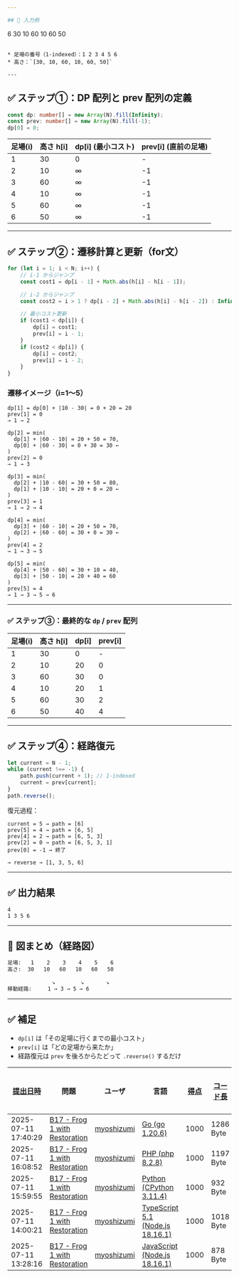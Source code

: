 ```yaml
---

## 🧪 入力例

```
6
30 10 60 10 60 50
```

* 足場の番号（1-indexed）：1 2 3 4 5 6
* 高さ：`[30, 10, 60, 10, 60, 50]`

---
```


## ✅ ステップ①：DP 配列と prev 配列の定義

```ts
const dp: number[] = new Array(N).fill(Infinity);
const prev: number[] = new Array(N).fill(-1);
dp[0] = 0;
```

| 足場(i) | 高さ h\[i] | dp\[i] (最小コスト) | prev\[i] (直前の足場) |
| ------- | ---------- | ------------------- | --------------------- |
| 1       | 30         | 0                   | -                     |
| 2       | 10         | ∞                   | -1                    |
| 3       | 60         | ∞                   | -1                    |
| 4       | 10         | ∞                   | -1                    |
| 5       | 60         | ∞                   | -1                    |
| 6       | 50         | ∞                   | -1                    |

---

## ✅ ステップ②：遷移計算と更新（for文）

```ts
for (let i = 1; i < N; i++) {
    // i-1 からジャンプ
    const cost1 = dp[i - 1] + Math.abs(h[i] - h[i - 1]);

    // i-2 からジャンプ
    const cost2 = i > 1 ? dp[i - 2] + Math.abs(h[i] - h[i - 2]) : Infinity;

    // 最小コスト更新
    if (cost1 < dp[i]) {
        dp[i] = cost1;
        prev[i] = i - 1;
    }
    if (cost2 < dp[i]) {
        dp[i] = cost2;
        prev[i] = i - 2;
    }
}
```

### 遷移イメージ（i=1〜5）

```
dp[1] = dp[0] + |10 - 30| = 0 + 20 = 20
prev[1] = 0
→ 1 → 2

dp[2] = min(
  dp[1] + |60 - 10| = 20 + 50 = 70,
  dp[0] + |60 - 30| = 0 + 30 = 30 ←
)
prev[2] = 0
→ 1 → 3

dp[3] = min(
  dp[2] + |10 - 60| = 30 + 50 = 80,
  dp[1] + |10 - 10| = 20 + 0 = 20 ←
)
prev[3] = 1
→ 1 → 2 → 4

dp[4] = min(
  dp[3] + |60 - 10| = 20 + 50 = 70,
  dp[2] + |60 - 60| = 30 + 0 = 30 ←
)
prev[4] = 2
→ 1 → 3 → 5

dp[5] = min(
  dp[4] + |50 - 60| = 30 + 10 = 40,
  dp[3] + |50 - 10| = 20 + 40 = 60
)
prev[5] = 4
→ 1 → 3 → 5 → 6
```

---

### ✅ ステップ③：最終的な `dp` / `prev` 配列

| 足場(i) | 高さ h\[i] | dp\[i] | prev\[i] |
| ------- | ---------- | ------ | -------- |
| 1       | 30         | 0      | -        |
| 2       | 10         | 20     | 0        |
| 3       | 60         | 30     | 0        |
| 4       | 10         | 20     | 1        |
| 5       | 60         | 30     | 2        |
| 6       | 50         | 40     | 4        |

---

## ✅ ステップ④：経路復元

```ts
let current = N - 1;
while (current !== -1) {
    path.push(current + 1); // 1-indexed
    current = prev[current];
}
path.reverse();
```

復元過程：

```
current = 5 → path = [6]
prev[5] = 4 → path = [6, 5]
prev[4] = 2 → path = [6, 5, 3]
prev[2] = 0 → path = [6, 5, 3, 1]
prev[0] = -1 → 終了

→ reverse → [1, 3, 5, 6]
```

---

## ✅ 出力結果

```
4
1 3 5 6
```

---

## 🧠 図まとめ（経路図）

```txt
足場:   1    2    3    4    5    6
高さ:  30   10   60   10   60   50

              ↘        ↘       ↘
移動経路:     1 → 3 → 5 → 6
```

---

## ✅ 補足

- `dp[i]` は「その足場に行くまでの最小コスト」
- `prev[i]` は「どの足場から来たか」
- 経路復元は `prev` を後ろからたどって `.reverse()` するだけ

| [提出日時](https://atcoder.jp/contests/tessoku-book/submissions/me?desc=true&orderBy=created) | 問題                                                                                            | ユーザ                                            | 言語                                                                                                        | [得点](https://atcoder.jp/contests/tessoku-book/submissions/me?desc=true&orderBy=score) | [コード長](https://atcoder.jp/contests/tessoku-book/submissions/me?orderBy=source_length) | 結果 | [実行時間](https://atcoder.jp/contests/tessoku-book/submissions/me?orderBy=time_consumption) | [メモリ](https://atcoder.jp/contests/tessoku-book/submissions/me?orderBy=memory_consumption) |                                                                       |
| --------------------------------------------------------------------------------------------- | ----------------------------------------------------------------------------------------------- | ------------------------------------------------- | ----------------------------------------------------------------------------------------------------------- | --------------------------------------------------------------------------------------- | ----------------------------------------------------------------------------------------- | ---- | -------------------------------------------------------------------------------------------- | -------------------------------------------------------------------------------------------- | --------------------------------------------------------------------- |
| 2025-07-11 17:40:29                                                                           | [B17 - Frog 1 with Restoration](https://atcoder.jp/contests/tessoku-book/tasks/tessoku_book_cp) | [myoshizumi](https://atcoder.jp/users/myoshizumi) | [Go (go 1.20.6)](https://atcoder.jp/contests/tessoku-book/submissions/me?f.Language=5002)                   | 1000                                                                                    | 1286 Byte                                                                                 |      | 225 ms                                                                                       | 6256 KiB                                                                                     | [詳細](https://atcoder.jp/contests/tessoku-book/submissions/67487445) |
| 2025-07-11 16:08:52                                                                           | [B17 - Frog 1 with Restoration](https://atcoder.jp/contests/tessoku-book/tasks/tessoku_book_cp) | [myoshizumi](https://atcoder.jp/users/myoshizumi) | [PHP (php 8.2.8)](https://atcoder.jp/contests/tessoku-book/submissions/me?f.Language=5016)                  | 1000                                                                                    | 1197 Byte                                                                                 |      | 36 ms                                                                                        | 34192 KiB                                                                                    | [詳細](https://atcoder.jp/contests/tessoku-book/submissions/67485325) |
| 2025-07-11 15:59:55                                                                           | [B17 - Frog 1 with Restoration](https://atcoder.jp/contests/tessoku-book/tasks/tessoku_book_cp) | [myoshizumi](https://atcoder.jp/users/myoshizumi) | [Python (CPython 3.11.4)](https://atcoder.jp/contests/tessoku-book/submissions/me?f.Language=5055)          | 1000                                                                                    | 932 Byte                                                                                  |      | 72 ms                                                                                        | 37528 KiB                                                                                    | [詳細](https://atcoder.jp/contests/tessoku-book/submissions/67485128) |
| 2025-07-11 14:00:21                                                                           | [B17 - Frog 1 with Restoration](https://atcoder.jp/contests/tessoku-book/tasks/tessoku_book_cp) | [myoshizumi](https://atcoder.jp/users/myoshizumi) | [TypeScript 5.1 (Node.js 18.16.1)](https://atcoder.jp/contests/tessoku-book/submissions/me?f.Language=5058) | 1000                                                                                    | 1018 Byte                                                                                 |      | 78 ms                                                                                        | 66040 KiB                                                                                    | [詳細](https://atcoder.jp/contests/tessoku-book/submissions/67482770) |
| 2025-07-11 13:28:16                                                                           | [B17 - Frog 1 with Restoration](https://atcoder.jp/contests/tessoku-book/tasks/tessoku_book_cp) | [myoshizumi](https://atcoder.jp/users/myoshizumi) | [JavaScript (Node.js 18.16.1)](https://atcoder.jp/contests/tessoku-book/submissions/me?f.Language=5009)     | 1000                                                                                    | 878 Byte                                                                                  |      | 96 ms                                                                                        | 66528 KiB                                                                                    | [詳細](https://atcoder.jp/contests/tessoku-book/submissions/67482222) |
